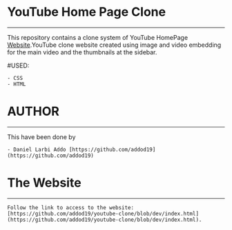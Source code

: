 # YouTube Home Page Clone
----

This repository contains a clone system of YouTube HomePage [Website](https://github.com/addod19/youtube-clone/blob/dev/index.html).YouTube clone website created
using image and video embedding for the main video and the thumbnails at the sidebar.


#USED:

    - CSS
    - HTML

# AUTHOR
----

This have been done by

    - Daniel Larbi Addo [https://github.com/addod19] (https://github.com/addod19)


# The Website
----

    Follow the link to access to the website: [https://github.com/addod19/youtube-clone/blob/dev/index.html](https://github.com/addod19/youtube-clone/blob/dev/index.html).
